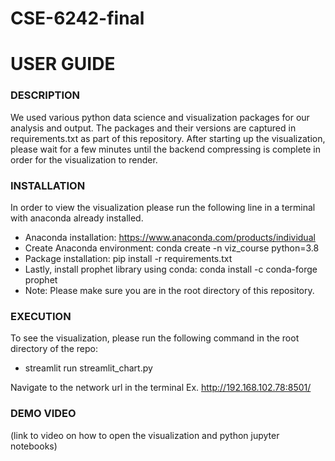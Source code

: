# CSE-6242-final

# USER GUIDE 
### DESCRIPTION 
We used various python data science and visualization packages for our analysis and output. The packages and their versions are captured in requirements.txt as part of this repository. 
After starting up the visualization, please wait for a few minutes until the backend compressing is complete in order for the visualization to render.
 

### INSTALLATION 
In order to view the visualization please run the following line in a terminal with anaconda already installed.
- Anaconda installation: https://www.anaconda.com/products/individual
- Create Anaconda environment: conda create -n viz_course python=3.8
- Package installation: pip install -r requirements.txt
- Lastly, install prophet library using conda: conda install -c conda-forge prophet
- Note: Please make sure you are in the root directory of this repository.

### EXECUTION 
To see the visualization, please run the following command in the root directory of the repo:
- streamlit run streamlit_chart.py

Navigate to the network url in the terminal
Ex. http://192.168.102.78:8501/
 
### DEMO VIDEO 

(link to video on how to open the visualization and python jupyter notebooks) 